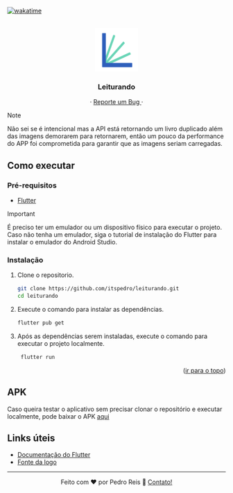 <a name="readme-top"></a>


[![wakatime](https://wakatime.com/badge/user/b9f3fb43-484a-48b3-9282-a7883e2e260b/project/018c1ad4-e7ed-4597-a3ea-d1209d30aa53.svg)](https://wakatime.com/badge/user/b9f3fb43-484a-48b3-9282-a7883e2e260b/project/018c1ad4-e7ed-4597-a3ea-d1209d30aa53)

<br />

<div align="center">
  <a href="#">
    <img src="./assets/images/leiturando_logo.png" alt="Logo" width="100px">
  </a>

  <h3 align="center">Leiturando</h3>

  <p align="center">
    ·
    <a href="https://github.com/itspedro/leiturando/issues">
      Reporte um Bug
    </a>
    ·
  </p>
</div>

> [!NOTE] 
> Não sei se é intencional mas a API está retornando um livro duplicado além das imagens demorarem para retornarem, então um pouco da performance do APP foi comprometida para garantir que as imagens seriam carregadas.

## Como executar

### Pré-requisitos

* [Flutter](https://flutter.dev/docs/get-started/install)


> [!IMPORTANT]
> É preciso ter um emulador ou um dispositivo físico para executar o projeto. Caso não tenha um emulador, siga o tutorial de instalação do Flutter para instalar o emulador do Android Studio.


### Instalação

1. Clone o repositorio.

   ```bash
   git clone https://github.com/itspedro/leiturando.git
   cd leiturando
   ```

2. Execute o comando para instalar as dependências.

   ```bash
   flutter pub get
   ```

3. Após as dependências serem instaladas, execute o comando para executar o projeto localmente.

   ```bash
    flutter run
   ```

<p align="right">(<a href="#readme-top">ir para o topo</a>)</p>

## APK

Caso queira testar o aplicativo sem precisar clonar o repositório e executar localmente, pode baixar o APK [aqui]("https://drive.google.com/drive/folders/1oNBv0hjSUlwogMyVzDlAcXLZR8yEpBeI?usp=sharing")


## Links úteis

* [Documentação do Flutter](https://flutter.dev/docs)
* [Fonte da logo](https://dribbble.com/shots/15781621-Litterature-logo)

---

<p align="center">
Feito com ♥ por Pedro Reis 👋 <a href="https://preis.tech/contato/">Contato!</a>
</p>

